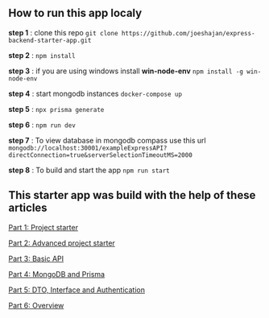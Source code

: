 ## How to run this app localy

**step 1** : clone this repo `git clone https://github.com/joeshajan/express-backend-starter-app.git`

**step 2** : `npm install`

**step 3** : if you are using windows install **win-node-env** `npm install -g win-node-env`

**step 4** : start mongodb instances `docker-compose up`

**step 5** : `npx prisma generate`

**step 6** : `npm run dev`

**step 7** : To view database in mongodb compass use this url `mongodb://localhost:30001/exampleExpressAPI?directConnection=true&serverSelectionTimeoutMS=2000`

**step 8** : To build and start the app `npm run start`

## This starter app was build with the help of these articles

[Part 1: Project starter](https://medium.com/gitconnected/api-development-with-nodejs-express-and-typescript-from-scratch-project-starter-85caf1508807?source=user_profile---------7----------------------------)

[Part 2: Advanced project starter](https://medium.com/gitconnected/api-development-with-nodejs-express-and-typescript-from-scratch-advanced-project-starter-2632afd09e22?source=user_profile---------6----------------------------)

[Part 3: Basic API](https://medium.com/gitconnected/api-development-with-nodejs-express-and-typescript-from-scratch-basic-api-743a96ca8757?source=user_profile---------5----------------------------)

[Part 4: MongoDB and Prisma](https://medium.com/gitconnected/api-development-with-nodejs-express-and-typescript-from-scratch-mongodb-prisma-and-postman-90c4687fd663?source=user_profile---------4----------------------------)

[Part 5: DTO, Interface and Authentication](https://medium.com/gitconnected/api-development-with-nodejs-express-and-typescript-from-scratch-dto-interface-and-54ebab8c447e?source=user_profile---------3----------------------------)

[Part 6: Overview](https://medium.com/gitconnected/api-development-with-nodejs-express-and-typescript-form-scratch-overview-b7ffe21a5c4c?source=user_profile---------2----------------------------)
